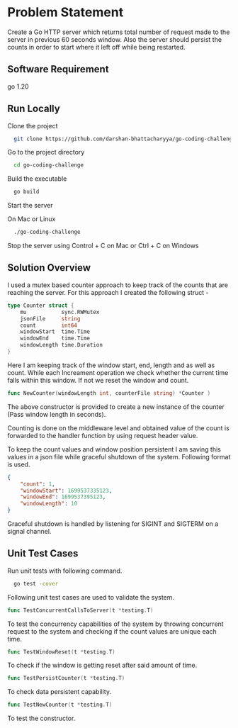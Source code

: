 # Problem Statement
Create a Go HTTP server which returns total number of request made to the server in previous 60 seconds window. Also the server should persist the counts in order to start where it left off while being restarted.

## Software Requirement

go 1.20

## Run Locally

Clone the project

```bash
  git clone https://github.com/darshan-bhattacharyya/go-coding-challenge.git
```

Go to the project directory

```bash
  cd go-coding-challenge
```

Build the executable

```bash
  go build
```

Start the server

On Mac or Linux
```bash
  ./go-coding-challenge
```

Stop the server using Control + C on Mac or Ctrl + C on Windows

## Solution Overview

I used a mutex based counter approach to keep track of the counts that are reaching the server. For this approach I created the following struct -
```go
type Counter struct {
	mu           sync.RWMutex
	jsonFile     string
	count        int64
	windowStart  time.Time
	windowEnd    time.Time
	windowLength time.Duration
}
``` 
Here I am keeping track of the window start, end, length and as well as count. While each Increament operation we check whether the current time falls within this window. If not we reset the window and count.

```go
func NewCounter(windowLength int, counterFile string) *Counter )
```
The above constructor is provided to create a new instance of the counter (Pass window length in seconds).

Counting is done on the middleware level and obtained value of the count is forwarded to the handler function by using request header value.

To keep the count values and window position persistent I am saving this values in a json file while graceful shutdown of the system. Following format is used.

```json
{
    "count": 1,
    "windowStart": 1699537335123,
    "windowEnd": 1699537395123,
    "windowLength": 10
}
```

Graceful shutdown is handled by listening for SIGINT and SIGTERM on a signal channel.

## Unit Test Cases

Run unit tests with following command.
```bash
  go test -cover
```

Following unit test cases are used to validate the system.

```go
func TestConcurrentCallsToServer(t *testing.T)
```
To test the concurrency capabilities of the system by throwing concurrent request to the system and checking if the count values are unique each time.

```go
func TestWindowReset(t *testing.T)
```
To check if the window is getting reset after said amount of time.

```go
func TestPersistCounter(t *testing.T)
```
To check data persistent capability.

```go
func TestNewCounter(t *testing.T) 
```
To test the constructor.